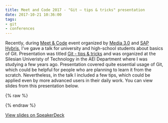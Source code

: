 ```yaml
---
title: Meet and Code 2017 - "Git – tips & tricks" presentation
date: 2017-10-21 10:36:00
tags:
- git
- conferences
---
```


Recently, during [Meet & Code](http://media30.pl/2017/10/06/meet-and-code-spotkajmy-sie-w-gliwicach/) event organized by [Media 3.0](http://media30.pl/) and [SAP Hybris](https://www.hybris.com/en/), I've gave a talk for university and high-school students about basics of Git. Presentation was titled [Git - tips & tricks](https://speakerdeck.com/pwittchen/git-tips-and-tricks) and was organized at the Silesian Univeristy of Technology in the AEI Department where I was studying a few years ago. Presentation covered quite essential usage of Git, which could be helpful for people who are planning to learn it from the scratch. Nevertheless, in the talk I included a few tips, which could be applied even by more advanced users in their daily work. You can view slides from this presentation below.

{% raw %}
<script async class="speakerdeck-embed" data-id="8b950e175a7f4bedb2d27133218c1196" data-ratio="1.77777777777778" src="//speakerdeck.com/assets/embed.js"></script>
{% endraw %}

[View slides on SpeakerDeck](https://speakerdeck.com/pwittchen/git-tips-and-tricks)
